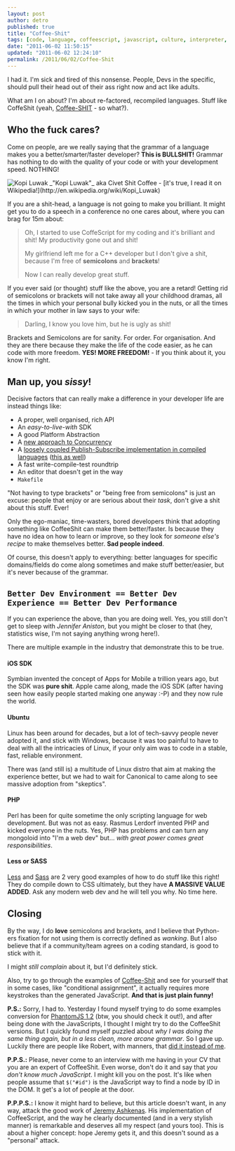 ```yaml
---
layout: post
author: detro
published: true
title: "Coffee-Shit"
tags: [code, language, coffeescript, javascript, culture, interpreter, developers, bullshit]
date: "2011-06-02 11:50:15"
updated: "2011-06-02 12:24:10"
permalink: /2011/06/02/Coffee-Shit
---
```


I had it. I'm sick and tired of this nonsense. People, Devs in the
specific, should pull their head out of their ass right now and act
like adults.

What am I on about? I'm about re-factored, recompiled languages. Stuff like
CoffeShit (yeah, [Coffee-SHIT](http://jashkenas.github.com/coffee-script/) - so what?).

## Who the fuck cares?

Come on people, are we really saying that the grammar of a language
makes you a better/smarter/faster developer? **This is BULLSHIT!** Grammar has nothing to do with the quality of your code or with your
development speed. NOTHING!

<div class="img">
<img src="http://upload.wikimedia.org/wikipedia/commons/8/83/Indonesian_farmer_shows_coffee_beans_already_digested_by_Asian_Palm_Civet%2C_but_before_cleaning_and_roasting.jpg" alt="Kopi Luwak" />
_"Kopi Luwak"_ aka Civet Shit Coffee - [it's true, I read it on Wikipedia!](http://en.wikipedia.org/wiki/Kopi_Luwak)
</div>

If you are a shit-head, a language is not going to make you brilliant. It might get you to do a speech in a conference no one cares about, where you can brag for 15m about:
<blockquote>
Oh, I started to use CoffeScript for my coding and it's brilliant and shit!
My productivity gone out and shit!

My girlfriend left me for a C++ developer but I don't give a shit, because I'm free of **semicolons** and **brackets**!

Now I can really develop great stuff.
</blockquote>

If you ever said (or thought) stuff like the above, you are a retard! Getting rid of semicolons or brackets will not take away all your childhood dramas, all the times in which your personal bully kicked you in the nuts, or all the times in which your mother in law says to your wife:
<blockquote>
Darling, I know you love him, but he is ugly as shit!
</blockquote>

Brackets and Semicolons are for sanity. For order. For organisation. And they are there because they make the life of the code easier, as he can code with more freedom. **YES! MORE FREEDOM!** - If you think about it, you know I'm right.

## Man up, you _sissy_!

Decisive factors that can really make a difference in your developer life are instead things like:

* A proper, well organised, rich API
* An _easy-to-live-with_ SDK
* A good Platform Abstraction
* A [new approach to Concurrency](http://golang.org/doc/effective_go.html#concurrency)
* A [loosely coupled Publish-Subscribe implementation in compiled languages](http://doc.qt.nokia.com/4.7/signalsandslots.html) ([this as well](http://developer.apple.com/library/mac/#documentation/Cocoa/Conceptual/ObjCTutorial/06Controller/06Controller.html))
* A fast write-compile-test roundtrip
* An editor that doesn't get in the way
* `Makefile`

"Not having to type brackets" or "being free from semicolons" is
just an excuse: people that enjoy or are serious about their _task_, don't give a shit about this stuff. Ever!

Only the ego-maniac, time-wasters, bored developers think that adopting
something like CoffeeShit can make them better/faster. Is because they have no idea on how to learn or improve, so they look for _someone else's recipe_ to make themselves better. **Sad people indeed**.

Of course, this doesn't apply to everything: better languages for
specific domains/fields do come along sometimes and make stuff
better/easier, but it's never because of the grammar.

## `Better Dev Environment == Better Dev Experience == Better Dev Performance`

If you can experience the above, than you are doing well. Yes, you still don't get to sleep with _Jennifer Aniston_, but you might be closer to that (hey, statistics wise, I'm not saying anything wrong here!).

There are multiple example in the industry that demonstrate this to be true.

#### iOS SDK
Symbian invented the concept of Apps for Mobile a trillion years ago, but the SDK was **pure shit**. Apple came along, made the iOS SDK (after having seen how easily people started making one anyway :-P) and they now rule the world.

#### Ubuntu
Linux has been around for decades, but a lot of tech-savvy people never adopted it, and stick with Windows, because it was too painful to have to deal with all the intricacies of Linux, if your only aim was to code in a stable, fast, reliable environment.

There was (and still is) a multitude of Linux distro that aim at making the experience better, but we had to wait for Canonical to came along to see massive adoption from "skeptics".

#### PHP
Perl has been for quite sometime the only scripting language for web development. But was not as easy. Rasmus Lerdorf invented PHP and kicked everyone in the nuts. Yes, PHP has problems and can turn any mongoloid into "I'm a web dev" but... _with great power comes great responsibilities_.

#### Less or SASS
[Less](http://lesscss.org/) and [Sass](http://sass-lang.com/) are 2 very good examples of how to do stuff like this right! They do compile down to CSS ultimately, but they have **A MASSIVE VALUE ADDED**. Ask any modern web dev and he will tell you why. No time here.

## Closing

By the way, I do **love** semicolons and brackets, and I believe that Python-ers fixation for not using them is correctly defined as _wanking_. But I also believe that if a community/team agrees on a coding standard, is good to stick with it.

I might _still complain_ about it, but I'd definitely stick.

Also, try to go through the examples of [Coffee-Shit](http://jashkenas.github.com/coffee-script/) and see for yourself that in some cases, like "conditional assignment", it actually requires more keystrokes than the generated JavaScript. **And that is just plain funny!**

**P.S.:** Sorry, I had to. Yesterday I found myself trying to do some examples conversion for [PhantomJS 1.2](https://github.com/ariya/phantomjs) (btw, you should check it out!), and after being done with the JavaScripts, I thought I might try to do the CoffeeShit versions. But I quickly found myself puzzled about _why I was doing the same thing again, but in a less clean, more arcane grammar_. So I gave up. Luckily there are people like Robert, with manners, that [did it instead of me](https://groups.google.com/d/topic/phantomjs/75pZwHaxdEA/discussion).

**P.P.S.:** Please, never come to an interview with me having in your CV that you are an expert of CoffeeShit. Even worse, don't do it and say that _you don't know much JavaScript_. I might kill you on the post. It's like when people assume that `$("#id")` is the JavaScript way to find a node by ID in the DOM. It get's a lot of people at the door.

**P.P.P.S.:** I know it might hard to believe, but this article doesn't want, in any way, attack the good work of [Jeremy Ashkenas](https://github.com/jashkenas). His implementation of CoffeeScript, and the way he clearly documented (and in a very stylish manner) is remarkable and deserves all my respect (and yours too). This is about a higher concept: hope Jeremy gets it, and this doesn't sound as a "personal" attack.
